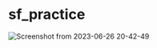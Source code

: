 # sf_practice
![Screenshot from 2023-06-26 20-42-49](https://github.com/SaptArm/sf_practice/assets/129938847/62ce3ce1-70ec-4057-8feb-a370e3be2b45)
